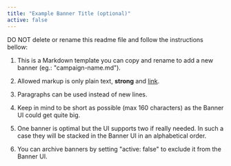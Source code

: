 ```yaml
---
title: "Example Banner Title (optional)"
active: false
---
```


DO NOT delete or rename this readme file and follow the instructions bellow:

1. This is a Markdown template you can copy and rename to add a new banner (eg.: "campaign-name.md").

2. Allowed markup is only plain text, **strong** and [link](https://example.com).

3. Paragraphs can be used instead of new lines.

4. Keep in mind to be short as possible (max 160 characters) as the Banner UI could get quite big.

5. One banner is optimal but the UI supports two if really needed. In such a case they will be stacked in the Banner UI in an alphabetical order.

6. You can archive banners by setting "active: false" to exclude it from the Banner UI.